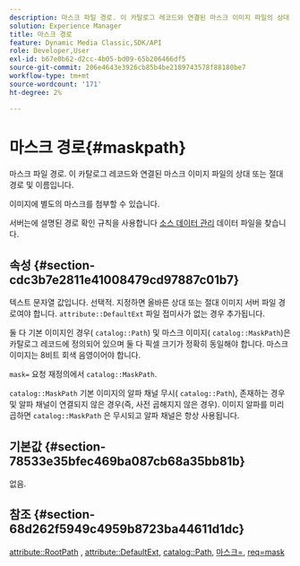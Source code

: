 ```yaml
---
description: 마스크 파일 경로. 이 카탈로그 레코드와 연결된 마스크 이미지 파일의 상대 또는 절대 경로 및 이름입니다.
solution: Experience Manager
title: 마스크 경로
feature: Dynamic Media Classic,SDK/API
role: Developer,User
exl-id: b67e0b62-d2cc-4b05-bd09-65b206466df5
source-git-commit: 206e4643e3926cb85b4be2189743578f88180be7
workflow-type: tm+mt
source-wordcount: '171'
ht-degree: 2%

---
```


# 마스크 경로{#maskpath}

마스크 파일 경로. 이 카탈로그 레코드와 연결된 마스크 이미지 파일의 상대 또는 절대 경로 및 이름입니다.

이미지에 별도의 마스크를 첨부할 수 있습니다.

서버는에 설명된 경로 확인 규칙을 사용합니다 [소스 데이터 관리](/help/aem-is-ir-api/is-api/image-serving-api-ref/c-configuration-and-administration/c-configuration-and-administration.md) 데이터 파일을 찾습니다.

## 속성 {#section-cdc3b7e2811e41008479cd97887c01b7}

텍스트 문자열 값입니다. 선택적. 지정하면 올바른 상대 또는 절대 이미지 서버 파일 경로여야 합니다. `attribute::DefaultExt` 파일 접미사가 없는 경우 추가됩니다.

둘 다 기본 이미지인 경우( `catalog::Path`) 및 마스크 이미지( `catalog::MaskPath`)은 카탈로그 레코드에 정의되어 있으며 둘 다 픽셀 크기가 정확히 동일해야 합니다. 마스크 이미지는 8비트 회색 음영이어야 합니다.

`mask=` 요청 재정의에서 `catalog::MaskPath`.

`catalog::MaskPath` 기본 이미지의 알파 채널 무시( `catalog::Path`), 존재하는 경우 및 알파 채널이 연결되지 않은 경우(즉, 사전 곱해지지 않은 경우). 이미지 알파를 미리 곱하면 `catalog::MaskPath` 은 무시되고 알파 채널은 항상 사용됩니다.

## 기본값 {#section-78533e35bfec469ba087cb68a35bb81b}

없음.

## 참조 {#section-68d262f5949c4959b8723ba44611d1dc}

[attribute::RootPath](/help/aem-is-ir-api/is-api/image-catalog/image-serving-api-ref/c-image-catalog-reference/c-attributes-reference/r-rootpath.md) , [attribute::DefaultExt](/help/aem-is-ir-api/is-api/image-catalog/image-serving-api-ref/c-image-catalog-reference/c-attributes-reference/r-defaultext.md), [catalog::Path](../../../../../../is-api/image-catalog/image-serving-api-ref/c-image-catalog-reference/c-image-svg-data-reference/c-image-data-reference/r-path-cat.md#reference-306afcaff172440ca81b85da8d78213c), [마스크=](/help/aem-is-ir-api/is-api/http-ref/image-serving-api-ref/c-http-protocol-reference/c-command-reference/r-mask.md), [req=mask](/help/aem-is-ir-api/is-api/http-ref/image-serving-api-ref/c-http-protocol-reference/c-command-reference/r-req/r-req.md)
